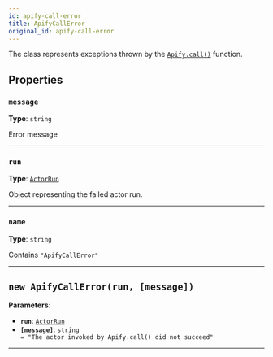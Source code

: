 ```yaml
---
id: apify-call-error
title: ApifyCallError
original_id: apify-call-error
---
```


<a name="apifycallerror"></a>

The class represents exceptions thrown by the [`Apify.call()`](../api/apify#call) function.

## Properties

### `message`

**Type**: `string`

Error message

---

### `run`

**Type**: [`ActorRun`](../typedefs/actor-run)

Object representing the failed actor run.

---

### `name`

**Type**: `string`

Contains `"ApifyCallError"`

---

<a name="exports.apifycallerror"></a>

## `new ApifyCallError(run, [message])`

**Parameters**:

-   **`run`**: [`ActorRun`](../typedefs/actor-run)
-   **`[message]`**: `string` <code> = &quot;The actor invoked by Apify.call() did not succeed&quot;</code>

---
